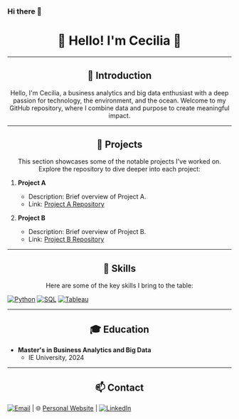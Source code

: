 ### Hi there 👋

<!--
**cecicrep/cecicrep** is a ✨ _special_ ✨ repository because its `README.md` (this file) appears on your GitHub profile.

Here are some ideas to get you started:

- 🔭 I’m currently working on ...
- 🌱 I’m currently learning ...
- 👯 I’m looking to collaborate on ...
- 🤔 I’m looking for help with ...
- 💬 Ask me about ...
- 📫 How to reach me: ...
- 😄 Pronouns: ...
- ⚡ Fun fact: ...
-->
<h1 align="center">🌟 Hello! I'm Cecilia 🌟</h1>

---

<h2 align="center">👋 Introduction</h2>

<p align="center">Hello, I'm Cecilia, a business analytics and big data enthusiast with a deep passion for technology, the environment, and the ocean. Welcome to my GitHub repository, where I combine data and purpose to create meaningful impact.</p>

---

<h2 align="center">🚀 Projects</h2>

<p align="center">This section showcases some of the notable projects I've worked on. Explore the repository to dive deeper into each project:</p>

1. **Project A**
   - Description: Brief overview of Project A.
   - Link: [Project A Repository](https://github.com/your-username/project-a)

2. **Project B**
   - Description: Brief overview of Project B.
   - Link: [Project B Repository](https://github.com/your-username/project-b)

---

<h2 align="center">🔧 Skills</h2>

<p align="center">Here are some of the key skills I bring to the table:</p>


[![Python](https://img.shields.io/badge/Python-3776AB?style=for-the-badge&logo=python&logoColor=white)](https://www.python.org/) [![SQL](https://img.shields.io/badge/SQL-005a8d?style=for-the-badge&logo=sql&logoColor=white)](https://www.w3schools.com/sql/) [![Tableau](https://img.shields.io/badge/Tableau-2E4D80?style=for-the-badge&logo=tableau&logoColor=white)](https://www.tableau.com/)

---

<h2 align="center">🎓 Education</h2>

- **Master's in Business Analytics and Big Data**
  - IE University, 2024

---

<h2 align="center">📫 Contact</h2>

[![Email](https://img.shields.io/badge/Email-D14836?style=for-the-badge&logo=gmail&logoColor=white)](mailto:cecy1998@gmail.com) | 🌐 [Personal Website](https://www.yourwebsite.com) | [![LinkedIn](https://img.shields.io/badge/LinkedIn-0077B5?style=for-the-badge&logo=linkedin&logoColor=white)](https://www.linkedin.com/in/ceciliacrepaldi/)
